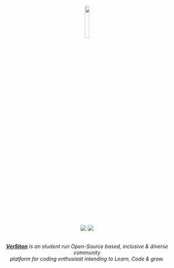 <p style="text-align:center;" align="center">
  <a href="#">
   <img align="center" src="https://user-images.githubusercontent.com/84700316/177012280-45d0d814-f52f-4d8c-8af8-4a16a51a917d.png" width="15%"  height="15%"/></p>
  </a>
  
<div align="center">
  <a href="https://dsc.gg/versiton"><img src="https://img.shields.io/badge/Discord-7289DA?style=for-the-badge&logo=discord&logoColor=white" /></a>
  <a href="https://twitter.com/versitoncomm"><img src="https://img.shields.io/badge/Twitter-1DA1F2?style=for-the-badge&logo=twitter&logoColor=white"/></a>
</div>
 
<br />

<p align="center">
  <a href="https://discord.gg/z8WK5Z3GPJ/"> <i><b>VerSiton</b></a> is an student run Open-Source based, inclusive & diverse community <br> platform for coding 
  enthusiast intending to Learn, Code & grow.</i>
</p>
